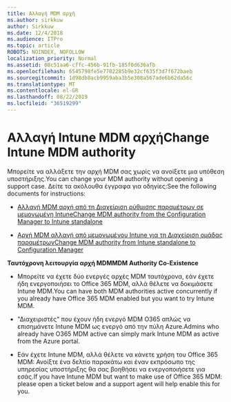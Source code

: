 ```yaml
---
title: Αλλαγή MDM αρχή
ms.author: sirkkuw
author: Sirkkuw
ms.date: 12/4/2018
ms.audience: ITPro
ms.topic: article
ROBOTS: NOINDEX, NOFOLLOW
localization_priority: Normal
ms.assetid: 08c51aa6-cffc-456b-91fb-185f0d636afb
ms.openlocfilehash: 6545798fe5e7702285b9e32cf635f3d7f672baeb
ms.sourcegitcommit: 1d98db8acb9959aba3b5e308a567ade6b62da56c
ms.translationtype: MT
ms.contentlocale: el-GR
ms.lasthandoff: 08/22/2019
ms.locfileid: "36519299"
---
```

# <a name="change-intune-mdm-authority"></a><span data-ttu-id="ff0f4-102">Αλλαγή Intune MDM αρχή</span><span class="sxs-lookup"><span data-stu-id="ff0f4-102">Change Intune MDM authority</span></span>

<span data-ttu-id="ff0f4-103">Μπορείτε να αλλάξετε την αρχή MDM σας χωρίς να ανοίξετε μια υπόθεση υποστήριξης.</span><span class="sxs-lookup"><span data-stu-id="ff0f4-103">You can change your MDM authority without opening a support case.</span></span> <span data-ttu-id="ff0f4-104">Δείτε τα ακόλουθα έγγραφα για οδηγίες:</span><span class="sxs-lookup"><span data-stu-id="ff0f4-104">See the following documents for instructions:</span></span>
  
- [<span data-ttu-id="ff0f4-105">Αλλαγή MDM αρχή από τη Διαχείριση ρύθμισης παραμέτρων σε μεμονωμένη Intune</span><span class="sxs-lookup"><span data-stu-id="ff0f4-105">Change MDM authority from the Configuration Manager to Intune standalone</span></span>](https://docs.microsoft.com/sccm/mdm/deploy-use/migrate-change-mdm-authority)
    
- [<span data-ttu-id="ff0f4-106">Αρχή MDM αλλαγή από μεμονωμένου Intune για τη Διαχείριση ομάδας παραμέτρων</span><span class="sxs-lookup"><span data-stu-id="ff0f4-106">Change MDM authority from Intune standalone to Configuration Manager</span></span>](https://docs.microsoft.com/sccm/mdm/deploy-use/change-mdm-authority)
    
 <span data-ttu-id="ff0f4-107">**Ταυτόχρονη λειτουργία αρχή MDM**</span><span class="sxs-lookup"><span data-stu-id="ff0f4-107">**MDM Authority Co-Existence**</span></span>
  
- <span data-ttu-id="ff0f4-108">Μπορείτε να έχετε δύο ενεργές αρχές MDM ταυτόχρονα, εάν έχετε ήδη ενεργοποιήσει το Office 365 MDM, αλλά θέλετε να δοκιμάσετε Intune MDM.</span><span class="sxs-lookup"><span data-stu-id="ff0f4-108">You can have both MDM authorities active concurrently if you already have Office 365 MDM enabled but you want to try Intune MDM.</span></span>
    
- <span data-ttu-id="ff0f4-109">"Διαχειριστές" που έχουν ήδη ενεργό MDM O365 απλώς να επισημάνετε Intune MDM ως ενεργό από την πύλη Azure.</span><span class="sxs-lookup"><span data-stu-id="ff0f4-109">Admins who already have O365 MDM active can simply mark Intune MDM as active from the Azure portal.</span></span>
    
- <span data-ttu-id="ff0f4-110">Εάν έχετε Intune MDM, αλλά θέλετε να κάνετε χρήση του Office 365 MDM: Ανοίξτε ένα δελτίο παρακάτω και έναν εκπρόσωπο της υπηρεσίας υποστήριξης θα σας βοηθήσει να ενεργοποιήσετε για εσάς.</span><span class="sxs-lookup"><span data-stu-id="ff0f4-110">If you have Intune MDM but want to make use of Office 365 MDM: please open a ticket below and a support agent will help enable this for you.</span></span>
    

